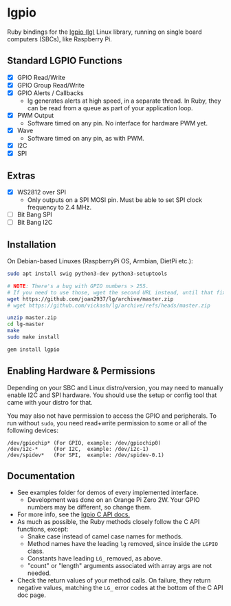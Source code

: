 # lgpio

Ruby bindings for the [lgpio (lg)](https://github.com/joan2937/lg) Linux library, running on single board computers (SBCs), like Raspberry Pi.

## Standard LGPIO Functions
- [x] GPIO Read/Write
- [x] GPIO Group Read/Write
- [x] GPIO Alerts / Callbacks
  - lg generates alerts at high speed, in a separate thread. In Ruby, they can be read from a queue as part of your application loop.
- [x] PWM Output
  - Software timed on any pin. No interface for hardware PWM yet.
- [x] Wave
  - Software timed on any pin, as with PWM.
- [x] I2C
- [x] SPI

## Extras
- [x] WS2812 over SPI
  - Only outputs on a SPI MOSI pin. Must be able to set SPI clock frequency to 2.4 MHz.
- [ ] Bit Bang SPI
- [ ] Bit Bang I2C

## Installation
On Debian-based Linuxes (RaspberryPi OS, Armbian, DietPi etc.):
```bash
sudo apt install swig python3-dev python3-setuptools

# NOTE: There's a bug with GPIO numbers > 255.
# If you need to use those, wget the second URL instead, until that fix is merged.
wget https://github.com/joan2937/lg/archive/master.zip
# wget https://github.com/vickash/lg/archive/refs/heads/master.zip

unzip master.zip
cd lg-master
make
sudo make install

gem install lgpio
```

## Enabling Hardware & Permissions
Depending on your SBC and Linux distro/version, you may need to manually enable I2C and SPI hardware. You should use the setup or config tool that came with your distro for that.

You may also not have permission to access the GPIO and peripherals. To run without `sudo`, you need read+write permission to some or all of the following devices:
```
/dev/gpiochip* (For GPIO, example: /dev/gpiochip0)
/dev/i2c-*     (For I2C,  example: /dev/i2c-1)
/dev/spidev*   (For SPI,  example: /dev/spidev-0.1)
```

## Documentation
- See examples folder for demos of every implemented interface.
  - Development was done on an Orange Pi Zero 2W. Your GPIO numbers may be different, so change them.
- For more info, see the [lgpio C API docs.](https://abyz.me.uk/lg/lgpio.html)
- As much as possible, the Ruby methods closely follow the C API functions, except:
  - Snake case instead of camel case names for methods.
  - Method names have the leading `lg` removed, since inside the `LGPIO` class.
  - Constants have leading `LG_` removed, as above.
  - "count" or "length" arguments associated with array args are not needed.
- Check the return values of your method calls. On failure, they return negative values, matching the `LG_` error codes at the bottom of the C API doc page.
